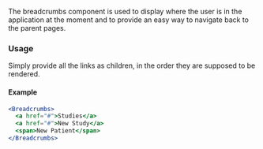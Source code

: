 The breadcrumbs component is used to display where the user is in the application at the moment and to provide an easy way to navigate back to the parent pages.

### Usage

Simply provide all the links as children, in the order they are supposed to be rendered.

#### Example

```jsx
<Breadcrumbs>
  <a href="#">Studies</a>
  <a href="#">New Study</a>
  <span>New Patient</span>
</Breadcrumbs>
```
